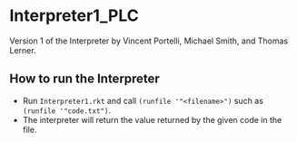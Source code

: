 # Interpreter1_PLC
Version 1 of the Interpreter by Vincent Portelli, Michael Smith, and Thomas Lerner.

## How to run the Interpreter
* Run `Interpreter1.rkt` and call `(runfile '"<filename>")` such as `(runfile '"code.txt")`. 
* The interpreter will return the value returned by the given code in the file. 
